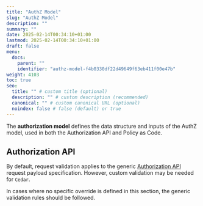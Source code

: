 ```yaml
---
title: "AuthZ Model"
slug: "AuthZ Model"
description: ""
summary: ""
date: 2025-02-14T00:34:10+01:00
lastmod: 2025-02-14T00:34:10+01:00
draft: false
menu:
  docs:
    parent: ""
    identifier: "authz-model-f4b0330df22d49649f63eb411f00e47b"
weight: 4103
toc: true
seo:
  title: "" # custom title (optional)
  description: "" # custom description (recommended)
  canonical: "" # custom canonical URL (optional)
  noindex: false # false (default) or true
---
```

The **authorization model** defines the data structure and inputs of the AuthZ model, used in both the Authorization API and Policy as Code.

## Authorization API

By default, request validation applies to the generic [Authorization API](/docs/0.1/authorization-api/authorization-api/) request payload specification. However, custom validation may be needed for `Cedar`.

In cases where no specific override is defined in this section, the generic validation rules should be followed.
